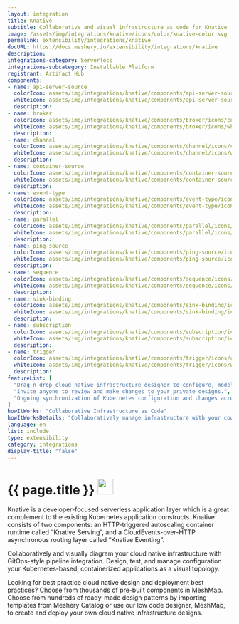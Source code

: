 ```yaml
---
layout: integration
title: Knative
subtitle: Collaborative and visual infrastructure as code for Knative
image: /assets/img/integrations/knative/icons/color/knative-color.svg
permalink: extensibility/integrations/knative
docURL: https://docs.meshery.io/extensibility/integrations/knative
description: 
integrations-category: Serverless
integrations-subcategory: Installable Platform
registrant: Artifact Hub
components: 
- name: api-server-source
  colorIcon: assets/img/integrations/knative/components/api-server-source/icons/color/api-server-source-color.svg
  whiteIcon: assets/img/integrations/knative/components/api-server-source/icons/white/api-server-source-white.svg
  description: 
- name: broker
  colorIcon: assets/img/integrations/knative/components/broker/icons/color/broker-color.svg
  whiteIcon: assets/img/integrations/knative/components/broker/icons/white/broker-white.svg
  description: 
- name: channel
  colorIcon: assets/img/integrations/knative/components/channel/icons/color/channel-color.svg
  whiteIcon: assets/img/integrations/knative/components/channel/icons/white/channel-white.svg
  description: 
- name: container-source
  colorIcon: assets/img/integrations/knative/components/container-source/icons/color/container-source-color.svg
  whiteIcon: assets/img/integrations/knative/components/container-source/icons/white/container-source-white.svg
  description: 
- name: event-type
  colorIcon: assets/img/integrations/knative/components/event-type/icons/color/event-type-color.svg
  whiteIcon: assets/img/integrations/knative/components/event-type/icons/white/event-type-white.svg
  description: 
- name: parallel
  colorIcon: assets/img/integrations/knative/components/parallel/icons/color/parallel-color.svg
  whiteIcon: assets/img/integrations/knative/components/parallel/icons/white/parallel-white.svg
  description: 
- name: ping-source
  colorIcon: assets/img/integrations/knative/components/ping-source/icons/color/ping-source-color.svg
  whiteIcon: assets/img/integrations/knative/components/ping-source/icons/white/ping-source-white.svg
  description: 
- name: sequence
  colorIcon: assets/img/integrations/knative/components/sequence/icons/color/sequence-color.svg
  whiteIcon: assets/img/integrations/knative/components/sequence/icons/white/sequence-white.svg
  description: 
- name: sink-binding
  colorIcon: assets/img/integrations/knative/components/sink-binding/icons/color/sink-binding-color.svg
  whiteIcon: assets/img/integrations/knative/components/sink-binding/icons/white/sink-binding-white.svg
  description: 
- name: subscription
  colorIcon: assets/img/integrations/knative/components/subscription/icons/color/subscription-color.svg
  whiteIcon: assets/img/integrations/knative/components/subscription/icons/white/subscription-white.svg
  description: 
- name: trigger
  colorIcon: assets/img/integrations/knative/components/trigger/icons/color/trigger-color.svg
  whiteIcon: assets/img/integrations/knative/components/trigger/icons/white/trigger-white.svg
  description: 
featureList: [
  "Drag-n-drop cloud native infrastructure designer to configure, model, and deploy your workloads.",
  "Invite anyone to review and make changes to your private designs.",
  "Ongoing synchronization of Kubernetes configuration and changes across any number of clusters."
]
howItWorks: "Collaborative Infrastructure as Code"
howItWorksDetails: "Collaboratively manage infrastructure with your coworkers synchronously sharing the same designs."
language: en
list: include
type: extensibility
category: integrations
display-title: "false"
---
```

<h1>{{ page.title }} <img src="{{ page.image }}" style="width: 35px; height: 35px;" /></h1>

<p>
Knative is a developer-focused serverless application layer which is a great complement to the existing Kubernetes application constructs. Knative consists of two components: an HTTP-triggered autoscaling container runtime called “Knative Serving”, and a CloudEvents-over-HTTP asynchronous routing layer called “Knative Eventing”.
</p>
<p>
    Collaboratively and visually diagram your cloud native infrastructure with GitOps-style pipeline integration. Design, test, and manage configuration your Kubernetes-based, containerized applications as a visual topology.
</p>
<p>
    Looking for best practice cloud native design and deployment best practices? Choose from thousands of pre-built components in MeshMap. Choose from hundreds of ready-made design patterns by importing templates from Meshery Catalog or use our low code designer, MeshMap, to create and deploy your own cloud native infrastructure designs.
</p>
